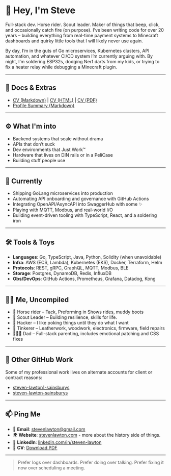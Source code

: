 # 👋 Hey, I'm Steve
Full-stack dev. Horse rider. Scout leader. Maker of things that beep, click, and occasionally catch fire (on purpose). 
I’ve been writing code for over 20 years – building everything from real-time payment systems to Minecraft dashboards 
and quirky little tools that I will likely never use again.

By day, I’m in the guts of Go microservices, Kubernetes clusters, API automation, and whatever CI/CD system I’m currently 
arguing with. By night, I’m soldering ESP32s, dodging Nerf darts from my kids, or trying to fix a heater relay while 
debugging a Minecraft plugin.

---

## 📄 Docs & Extras
- [CV (Markdown)](./CV.md) | [CV (HTML)](https://stevenlawton.github.io/stevenlawton/) | [CV (PDF)](https://stevenlawton.github.io/stevenlawton/Steven-Lawton-CV.pdf)
- [Profile Summary (Markdown)](./profile.md)

---

## ⚙️ What I'm into
- Backend systems that scale without drama
- APIs that don’t suck
- Dev environments that Just Work™
- Hardware that lives on DIN rails or in a PeliCase
- Building stuff people use

---
## 🧪 Currently

- Shipping GoLang microservices into production
- Automating API onboarding and governance with GitHub Actions
- Integrating OpenAPI/AsyncAPI into SwaggerHub with some ✨
- Playing with MQTT, Modbus, and real-world I/O
- Building event-driven tooling with TypeScript, React, and a soldering iron

---
## 🛠 Tools & Toys

- **Languages**: Go, TypeScript, Java, Python, Solidity (when unavoidable)
- **Infra**: AWS (ECS, Lambda), Kubernetes (EKS), Docker, Terraform, Helm
- **Protocols**: REST, gRPC, GraphQL, MQTT, Modbus, BLE
- **Storage**: Postgres, DynamoDB, Redis, InfluxDB
- **Obs/DevOps**: GitHub Actions, Prometheus, Grafana, Datadog, Kong

---
## 🧍‍♂️ Me, Uncompiled

- 🐎 Horse rider – Tack, Preforming in Shows rides, muddy boots
- 🔦 Scout Leader – Building resilience, skills for life.
- 🧠 Hacker – I like poking things until they do what I want
- 🧰 Tinkerer – Leatherwork, woodwork, electronics, firmware, field repairs
- 👨‍👧‍👦 Dad – Full-stack parenting, includes emotional patching and CSS fixes

---
## 🧾 Other GitHub Work
Some of my professional work lives on alternate accounts for client or contract reasons:
- [steven-lawton1-sainsburys](https://github.com/steven-lawton1-sainsburys)
- [steven-lawton-sainsburys](https://github.com/steven-lawton-sainsburys)

---
## 📫 Ping Me
- 📧 **Email**: stevenlawton@gmail.com
- 🌍 **Website**: [stevenlawton.com](https://stevenlawton.com) - more about the history side of things.
- 💼 **LinkedIn**: [linkedin.com/in/steven-lawton](https://linkedin.com/in/steven-lawton)
- 📄 **CV**: [Download PDF](https://stevenlawton.github.io/Steven-Lawton-CV.pdf)

---

> Prefer logs over dashboards. Prefer doing over talking. Prefer fixing it now over scheduling a meeting.
